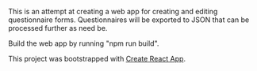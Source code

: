 This is an attempt at creating a web app for creating and editing questionnaire forms. Questionnaires will be exported to JSON that can be processed further as need be.

Build the web app by running "npm run build".

This project was bootstrapped with [Create React App](https://github.com/facebookincubator/create-react-app).

